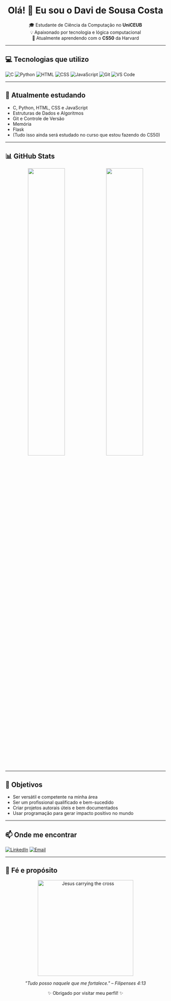<h1 align="center">Olá! 👋 Eu sou o Davi de Sousa Costa</h1>

<p align="center">
🎓 Estudante de Ciência da Computação no <strong>UniCEUB</strong>  
<br>💡 Apaixonado por tecnologia e lógica computacional  
<br>🚀 Atualmente aprendendo com o <strong>CS50</strong> da Harvard  
</p>

---

## 💻 Tecnologias que utilizo

![C](https://img.shields.io/badge/-C-333?style=for-the-badge&logo=C)
![Python](https://img.shields.io/badge/-Python-333?style=for-the-badge&logo=python)
![HTML](https://img.shields.io/badge/-HTML5-333?style=for-the-badge&logo=html5)
![CSS](https://img.shields.io/badge/-CSS3-333?style=for-the-badge&logo=css3)
![JavaScript](https://img.shields.io/badge/-JavaScript-333?style=for-the-badge&logo=javascript)
![Git](https://img.shields.io/badge/-Git-333?style=for-the-badge&logo=git)
![VS Code](https://img.shields.io/badge/-VSCode-333?style=for-the-badge&logo=visual-studio-code)

---

## 🌱 Atualmente estudando

- C, Python, HTML, CSS e JavaScript
- Estruturas de Dados e Algoritmos
- Git e Controle de Versão
- Memória
- Flask
- (Tudo isso ainda será estudado no curso que estou fazendo do CS50)

---

## 📊 GitHub Stats

<p align="center">
  <img src="https://github-readme-stats.vercel.app/api?username=Davi-S-Costa&show_icons=true&theme=radical" width="48%" />
  <img src="https://github-readme-stats.vercel.app/api/top-langs/?username=Davi-S-Costa&layout=compact&theme=radical" width="48%" />
</p>

---

## 🎯 Objetivos

- Ser versátil e competente na minha área
- Ser um profissional qualificado e bem-sucedido
- Criar projetos autorais úteis e bem documentados
- Usar programação para gerar impacto positivo no mundo

---

## 📫 Onde me encontrar

[![LinkedIn](https://img.shields.io/badge/-LinkedIn-0A66C2?style=for-the-badge&logo=linkedin&logoColor=white)](https://linkedin.com/in/seu-link)
[![Email](https://img.shields.io/badge/-Email-D14836?style=for-the-badge&logo=gmail&logoColor=white)](mailto:da20.sousacosta@gmail.com)

---

## 🙏 Fé e propósito

<p align="center">
  <img src="https://media1.tenor.com/m/iqUyZ8idSi8AAAAd/jesus-cross.gif" alt="Jesus carrying the cross" width="300"/>
</p>

<p align="center">
  <i>"Tudo posso naquele que me fortalece." – Filipenses 4:13</i>
</p>


<p align="center">✨ Obrigado por visitar meu perfil! ✨</p>
